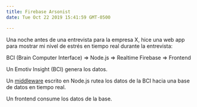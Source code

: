 ```yaml
---
title: Firebase Arsonist
date: Tue Oct 22 2019 15:41:59 GMT-0500

---
```


Una noche antes de una entrevista para la empresa X, hice una web app para mostrar mi nivel de estrés en tiempo real durante la entrevista:

BCI (Brain Computer Interface) => Node.js => Realtime Firebase => Frontend 

Un Emotiv Insight (BCI) genera los datos.

Un [middleware](https://github.com/vzalberto/arsonist) escrito en Node.js rutea los datos de la BCI hacia una base de datos en tiempo real.

Un frontend consume los datos de la base.
